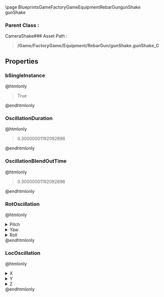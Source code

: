 \page BlueprintsGameFactoryGameEquipmentRebarGungunShake gunShake
### Parent Class :
CameraShake### Asset Path :
<b><blockquote>/Game/FactoryGame/Equipment/RebarGun/gunShake.gunShake_C</blockquote></b>
## Properties

### bSingleInstance
@htmlonly
<blockquote>True</blockquote>
@endhtmlonly

### OscillationDuration
@htmlonly
<blockquote>0.30000001192092896</blockquote>
@endhtmlonly

### OscillationBlendOutTime
@htmlonly
<blockquote>0.30000001192092896</blockquote>
@endhtmlonly

### RotOscillation
@htmlonly
<details>
 <summary>Pitch</summary>
<details>
 <summary>Amplitude</summary>
<blockquote>15</blockquote>
</details>
<details>
 <summary>Frequency</summary>
<blockquote>3</blockquote>
</details>
<details>
 <summary>InitialOffset</summary>
<blockquote>1</blockquote>
</details>
<details>
 <summary>Waveform</summary>
<blockquote>EOscillatorWaveform::SineWave</blockquote>
</details>
</details>
<details>
 <summary>Yaw</summary>
<details>
 <summary>Amplitude</summary>
<blockquote>5</blockquote>
</details>
<details>
 <summary>Frequency</summary>
<blockquote>2</blockquote>
</details>
<details>
 <summary>InitialOffset</summary>
<blockquote>0</blockquote>
</details>
<details>
 <summary>Waveform</summary>
<blockquote>EOscillatorWaveform::SineWave</blockquote>
</details>
</details>
<details>
 <summary>Roll</summary>
<details>
 <summary>Amplitude</summary>
<blockquote>5</blockquote>
</details>
<details>
 <summary>Frequency</summary>
<blockquote>1</blockquote>
</details>
<details>
 <summary>InitialOffset</summary>
<blockquote>0</blockquote>
</details>
<details>
 <summary>Waveform</summary>
<blockquote>EOscillatorWaveform::SineWave</blockquote>
</details>
</details>
@endhtmlonly

### LocOscillation
@htmlonly
<details>
 <summary>X</summary>
<details>
 <summary>Amplitude</summary>
<blockquote>6</blockquote>
</details>
<details>
 <summary>Frequency</summary>
<blockquote>4</blockquote>
</details>
<details>
 <summary>InitialOffset</summary>
<blockquote>0</blockquote>
</details>
<details>
 <summary>Waveform</summary>
<blockquote>EOscillatorWaveform::SineWave</blockquote>
</details>
</details>
<details>
 <summary>Y</summary>
<details>
 <summary>Amplitude</summary>
<blockquote>5</blockquote>
</details>
<details>
 <summary>Frequency</summary>
<blockquote>2</blockquote>
</details>
<details>
 <summary>InitialOffset</summary>
<blockquote>0</blockquote>
</details>
<details>
 <summary>Waveform</summary>
<blockquote>EOscillatorWaveform::SineWave</blockquote>
</details>
</details>
<details>
 <summary>Z</summary>
<details>
 <summary>Amplitude</summary>
<blockquote>5</blockquote>
</details>
<details>
 <summary>Frequency</summary>
<blockquote>4</blockquote>
</details>
<details>
 <summary>InitialOffset</summary>
<blockquote>0</blockquote>
</details>
<details>
 <summary>Waveform</summary>
<blockquote>EOscillatorWaveform::SineWave</blockquote>
</details>
</details>
@endhtmlonly

